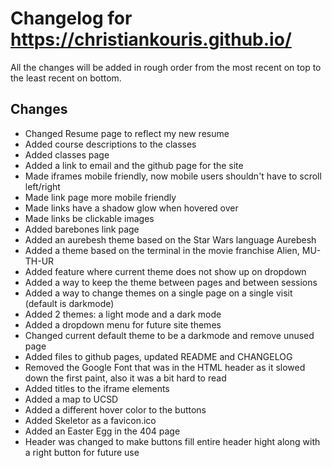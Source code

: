 # Changelog for https://christiankouris.github.io/

All the changes will be added in rough order from the most recent on top to the least recent on bottom.

Changes
--------------------

- Changed Resume page to reflect my new resume
- Added course descriptions to the classes
- Added classes page
- Added a link to email and the github page for the site
- Made iframes mobile friendly, now mobile users shouldn't have to scroll left/right
- Made link page more mobile friendly
- Made links have a shadow glow when hovered over
- Made links be clickable images
- Added barebones link page
- Added an aurebesh theme based on the Star Wars language Aurebesh
- Added a theme based on the terminal in the movie franchise Alien, MU-TH-UR
- Added feature where current theme does not show up on dropdown
- Added a way to keep the theme between pages and between sessions
- Added a way to change themes on a single page on a single visit (default is darkmode)
- Added 2 themes: a light mode and a dark mode
- Added a dropdown menu for future site themes
- Changed current default theme to be a darkmode and remove unused page
- Added files to github pages, updated README and CHANGELOG
- Removed the Google Font that was in the HTML header as it slowed down the first paint, also it was a bit hard to read
- Added titles to the iframe elements
- Added a map to UCSD
- Added a different hover color to the buttons
- Added Skeletor as a favicon.ico
- Added an Easter Egg in the 404 page
- Header was changed to make buttons fill entire header hight along with a right button for future use
